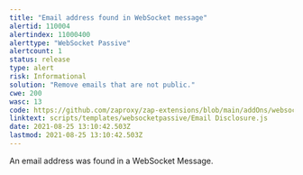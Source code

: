 ```yaml
---
title: "Email address found in WebSocket message"
alertid: 110004
alertindex: 11000400
alerttype: "WebSocket Passive"
alertcount: 1
status: release
type: alert
risk: Informational
solution: "Remove emails that are not public."
cwe: 200
wasc: 13
code: https://github.com/zaproxy/zap-extensions/blob/main/addOns/websocket/src/main/zapHomeFiles/scripts/templates/websocketpassive/Email%20Disclosure.js
linktext: scripts/templates/websocketpassive/Email Disclosure.js
date: 2021-08-25 13:10:42.503Z
lastmod: 2021-08-25 13:10:42.503Z
---
```


An email address was found in a WebSocket Message.
